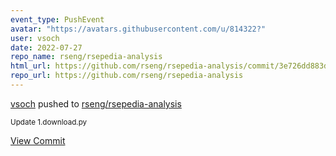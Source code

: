 ```yaml
---
event_type: PushEvent
avatar: "https://avatars.githubusercontent.com/u/814322?"
user: vsoch
date: 2022-07-27
repo_name: rseng/rsepedia-analysis
html_url: https://github.com/rseng/rsepedia-analysis/commit/3e726dd883da8b9a419ff274b9240111ace5ca7a
repo_url: https://github.com/rseng/rsepedia-analysis
---
```


<a href='https://github.com/vsoch' target='_blank'>vsoch</a> pushed to <a href='https://github.com/rseng/rsepedia-analysis' target='_blank'>rseng/rsepedia-analysis</a>

<small>Update 1.download.py</small>

<a href='https://github.com/rseng/rsepedia-analysis/commit/3e726dd883da8b9a419ff274b9240111ace5ca7a' target='_blank'>View Commit</a>